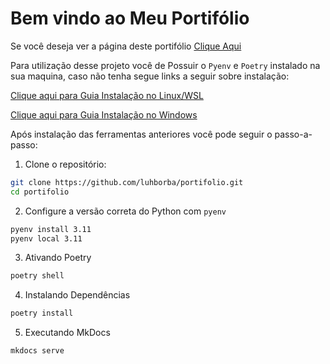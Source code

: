 # Bem vindo ao Meu Portifólio

Se você deseja ver a página deste portifólio [Clique Aqui](https://luhborba.github.io/portifolio/)

Para utilização desse projeto você de Possuir o `Pyenv` e `Poetry` instalado na sua maquina, caso não tenha segue links a seguir sobre instalação:

[Clique aqui para Guia Instalação no Linux/WSL](https://github.com/luhborba/Wsl-Pyenv-Poetry)

[Clique aqui para Guia Instalação no Windows](https://www.youtube.com/watch?v=9LYqtLuD7z4)

Após instalação das ferramentas anteriores você pode seguir o passo-a-passo:

1. Clone o repositório:
```bash
git clone https://github.com/luhborba/portifolio.git
cd portifolio
```

2. Configure a versão correta do Python com `pyenv`
```bash
pyenv install 3.11
pyenv local 3.11
```

3. Ativando Poetry
```bash
poetry shell
```

4. Instalando Dependências
```bash
poetry install
```

5. Executando MkDocs
```bash
mkdocs serve
```

